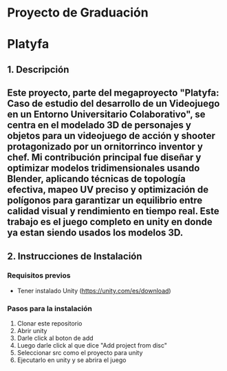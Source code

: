 # Proyecto de Graduación

# Platyfa 

## 1. Descripción
Este proyecto, parte del megaproyecto "Platyfa: Caso de estudio del desarrollo de un Videojuego en un Entorno Universitario Colaborativo", se centra en el modelado 3D de personajes y objetos para un videojuego de acción y shooter protagonizado por un ornitorrinco inventor y chef. Mi contribución principal fue diseñar y optimizar modelos tridimensionales usando Blender, aplicando técnicas de topología efectiva, mapeo UV preciso y optimización de polígonos para garantizar un equilibrio entre calidad visual y rendimiento en tiempo real. Este trabajo es el juego completo en unity en donde ya estan siendo usados los modelos 3D.
---

## 2. Instrucciones de Instalación

### Requisitos previos
- Tener instalado Unity (https://unity.com/es/download)

### Pasos para la instalación
1. Clonar este repositorio
2. Abrir unity
3. Darle click al boton de add
4. Luego darle click al que dice "Add project from disc"
5. Seleccionar src como el proyecto para unity
6. Ejecutarlo en unity y se abrira el juego

